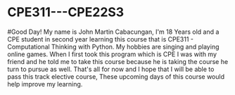 # CPE311---CPE22S3
#Good Day! My name is John Martin Cabacungan, I'm 18 Years old and a CPE student in second year learning this course that is CPE311 - Computational Thinking with Python. My hobbies are singing and playing online games. When I first took this program which is CPE I was with my friend and he told me to take this course because he is taking the course he turn to pursue as well.
That's all for now and I hope that I will be able to pass this track elective course, These upcoming days of this course would help improve my learning.
